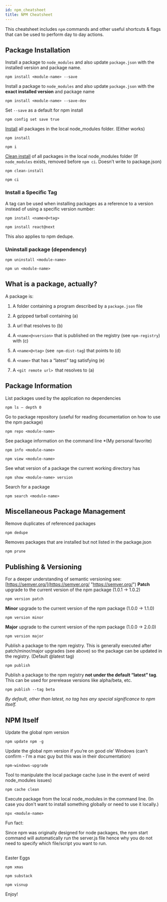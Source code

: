 ```yaml
---
id: npm_cheatsheet
title: NPM Cheatsheet
---
```


This cheatsheet includes `npm` commands and other useful shortcuts & flags that can be used to perform day to day actions.

## Package Installation
Install a package to `node_modules` and also update `package.json` with the installed version and package name.

```
npm install <module-name> --save
```

Install a package to `node_modules` and also update `package.json` with the **exact installed version** and package name
```
npm install <module-name> --save-dev
```

Set `--save` as a default for npm install
```
npm config set save true
```

[Install](https://docs.npmjs.com/cli/install "https://docs.npmjs.com/cli/install") all packages in the local node_modules folder. (Either works)
```
npm install
```
```
npm i
```

[Clean install](https://docs.npmjs.com/cli/ci.html "https://docs.npmjs.com/cli/ci.html") of all packages in the local node_modules folder
(If `node_modules` exists, removed before `npm ci`. Doesn’t write to package.json)
```
npm clean-install
```
```
npm ci
```

### Install a Specific Tag
A tag can be used when installing packages as a reference to a version instead of using a specific version number:

```
npm install <name>@<tag>
``````
```
npm install react@next
```
This also applies to npm dedupe.

### Uninstall package (dependency)
```
npm uninstall <module-name>
```
```
npm un <module-name>
```

## What is a package, actually?

A package is:

1) A folder containing a program described by a `package.json` file

2) A gzipped tarball containing (a)

3) A url that resolves to (b)

4) A `<name>@<version>` that is published on the registry (see `npm-registry`) with (c)

5) A `<name>@<tag>` (see` npm-dist-tag`) that points to (d)

6) A `<name>` that has a “latest” tag satisfying (e)

7) A `<git remote url> `that resolves to (a)




## Package Information

List packages used by the applic­ation no depend­encies
```
npm ls — depth 0
```

Go to package repository (useful for reading documentation on how to use the npm package)
```
npm repo <module-name>
```

See package information on the command line *(My personal favorite)
```
npm info <module-name>
```
```
npm view <module-name>
```

See what version of a package the current working directory has
```
npm show <module-­nam­e> version
```

Search for a package
```
npm search <module-name>
```

##  Miscellaneous Package Management

Remove duplicates of referenced packages
```
npm dedupe
```

Removes packages that are installed but not listed in the package.json
```
npm prune
```


## Publishing & Versioning

For a deeper understanding of semantic versioning see: [https://semver.org/](https://semver.org/ "https://semver.org/")
**Patch** upgrade to the current version of the npm package (1.0.1 → 1.0.2)
```
npm version patch
```

**Minor** upgrade to the current version of the npm package (1.0.0 → 1.1.0)
```
npm version minor
```

**Major** upgrade to the current version of the npm package (1.0.0 → 2.0.0)
```
npm version major
```

Publish a package to the npm registry. This is generally executed after patch/minor/major upgrades (see above) so the package can be updated in the registry. (Default @latest tag)
```
npm publish
```

Publish a package to the npm registry **not under the default “latest” tag**. This can be used for prerelease versions like alpha/beta, etc.
```
npm publish --tag beta
```

_*By default, other than latest, no tag has any special significance to npm itself.*_

## NPM Itself

Update the global npm version
```
npm update npm -g
```

Update the global npm version if you’re on good ole’ Windows (can't confirm - I'm a mac guy but this was in their documentation)
```
npm-windows-upgrade
```

Tool to manipulate the local package cache (use in the event of weird node_modules issues)
```
npm cache clean
```

Execute package from the local node_modules in the command line. (In case you don't want to install something globally or need to use it locally.)
```
npx <module-name>
```

Fun fact:

Since npm was originally designed for node packages, the npm start command will automatically run the server.js file hence why you do not need to specify which file/script you want to run.

##

Easter Eggs

```
npm xmas
```

```
npm substack
```


```
npm visnup
```

Enjoy!
